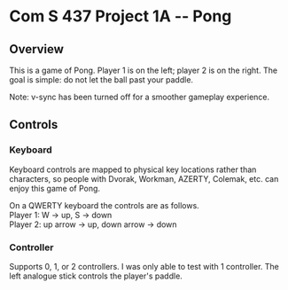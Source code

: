 # Com S 437 Project 1A -- Pong

## Overview
This is a game of Pong.  Player 1 is on the left; player 2 is on the right.  The
goal is simple: do not let the ball past your paddle.

Note: v-sync has been turned off for a smoother gameplay experience.

## Controls
### Keyboard
Keyboard controls are mapped to physical key locations rather than characters,
so people with Dvorak, Workman, AZERTY, Colemak, etc. can enjoy this game of
Pong.

On a QWERTY keyboard the controls are as follows.  
Player 1: W -> up, S -> down  
Player 2: up arrow -> up, down arrow -> down

### Controller
Supports 0, 1, or 2 controllers.  I was only able to test with 1 controller.
The left analogue stick controls the player's paddle.